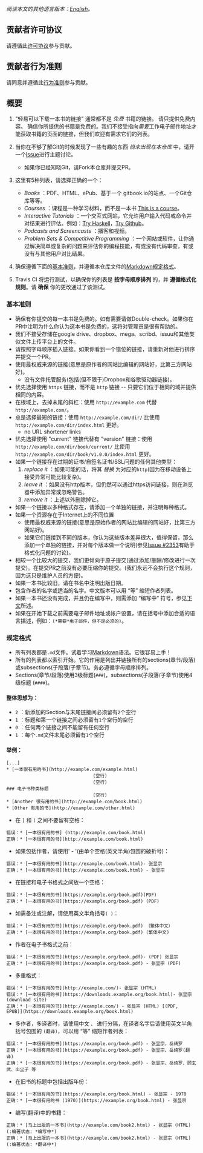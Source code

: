 *阅读本文的其他语言版本：[English](CONTRIBUTING.md)。*


## 贡献者许可协议

请遵循此[许可协议](https://github.com/EbookFoundation/free-programming-books/blob/master/LICENSE)参与贡献。


## 贡献者行为准则

请同意并遵循此[行为准则](https://github.com/EbookFoundation/free-programming-books/blob/master/CODE_OF_CONDUCT.md)参与贡献。


## 概要

1. "轻易可以下载一本书的链接" 通常都不是 *免费* 书籍的链接。 请只提供免费内容。 确信你所提供的书籍是免费的。我们不接受指向*需要*工作电子邮件地址才能获取书籍的页面的链接，但我们欢迎有需求它们的列表。
2. 当你在不够了解Git的时候发现了一些有趣的东西 *尚未出现在本仓库* 中，请开一个[Issue](https://github.com/EbookFoundation/free-programming-books/issues)进行主题讨论。
    * 如果你已经知晓Git，请Fork本仓库并提交PR。
3. 这里有5种列表，请选择正确的一个：

    * *Books* ：PDF、HTML、ePub、基于一个 gitbook.io的站点、一个Git仓库等等。
    * *Courses* ：课程是一种学习材料，而不是一本书 [This is a course](http://ocw.mit.edu/courses/electrical-engineering-and-computer-science/6-006-introduction-to-algorithms-fall-2011/)。
    * *Interactive Tutorials* ：一个交互式网站，它允许用户输入代码或命令并对结果进行评估。例如：[Try Haskell](http://tryhaskell.org)，[Try Github](http://try.github.io)。
    * *Podcasts and Screencasts* ：播客和视频。
    * *Problem Sets & Competitive Programming* ：一个网站或软件，让你通过解决简单或复杂的问题来评估你的编程技能，有或没有代码审查，有或没有与其他用户对比结果。

4. 确保遵循下面的[基本准则](#基本准则)，并遵循本仓库文件的[Markdown规定格式](#规定格式)。

5. Travis CI 将运行测试，以确保你的列表是 **按字母顺序排列** 的，并 **遵循格式化规则**。请 **确保** 你的更改通过了该测试。


### 基本准则

* 确保有你提交的每一本书是免费的。如有需要请做Double-check。如果你在PR中注明为什么你认为这本书是免费的，这将对管理员是很有帮助的。
* 我们不接受存储在google drive、dropbox、mega、scribd、issuu和其他类似文件上传平台上的文件。
* 请按照字母顺序插入链接。如果你看到一个错位的链接，请重新对他进行排序并提交一个PR。
* 使用最权威来源的链接(意思是原作者的网站比编辑的网站好，比第三方网站好)。
    * 没有文件托管服务(包括(但不限于)Dropbox和谷歌驱动器链接)。
* 优先选择使用 `https` 链接，而不是 `http` 链接 -- 只要它们位于相同的域并提供相同的内容。
* 在根域上，去掉末尾的斜杠：使用 `http://example.com` 代替 `http://example.com/`。
* 总是选择最短的链接：使用 `http://example.com/dir/` 比使用 `http://example.com/dir/index.html` 更好。
    * no URL shortener links  <!-- 待翻译 -->
* 优先选择使用 "current" 链接代替有 "version" 链接：使用 `http://example.com/dir/book/current/` 比使用 `http://example.com/dir/book/v1.0.0/index.html` 更好。
* 如果一个链接存在过期的证书/自签名证书/SSL问题的任何其他类型：
  1. *replace it* ：如果可能的话，将其 *替换* 为对应的`http`(因为在移动设备上接受异常可能比较复杂)。
  2. *leave it* ：如果没有http版本，但仍然可以通过https访问链接，则在浏览器中添加异常或忽略警告。
  3. *remove it* ：上述以外删除掉它。
* 如果一个链接以多种格式存在，请添加一个单独的链接，并注明每种格式。
* 如果一个资源存在于Internet上的不同位置
    * 使用最权威来源的链接(意思是原始作者的网站比编辑的网站好，比第三方网站好)。
    * 如果它们链接到不同的版本，你认为这些版本差异很大，值得保留，那么添加一个单独的链接，并对每个版本做一个说明(参见[Issue #2353](https://github.com/EbookFoundation/free-programming-books/issues/2353)有助于格式化问题的讨论)。
* 相较一个比较大的提交，我们更倾向于原子提交(通过添加/删除/修改进行一次提交)。在提交PR之前没有必要压缩你的提交。(我们永远不会执行这个规则，因为这只是维护人员的方便)。
* 如果一本书比较旧，请在书名中注明出版日期。
* 包含作者的名字或适当的名字。中文版本可以用 “等” 缩短作者列表。
* 如果一本书还没有完成，并且仍在编写中，则需添加 “编写中” 符号，参见[下文](#in_process)所述。
* 如果在开始下载之前需要电子邮件地址或帐户设置，请在括号中添加合适的语言描述，例如：`(*需要*电子邮件，但不是必须的)`。


### 规定格式

* 所有列表都是`.md`文件。试着学习[Markdown](https://guides.github.com/features/mastering-markdown/)语法。它很容易上手！
* 所有的列表都以索引开始。它的作用是列出并链接所有的sections(章节/段落)或subsections(子段落/子章节)。务必遵循字母顺序排列。
* Sections(章节/段落)使用3级标题(`###`)，subsections(子段落/子章节)使用4级标题 (`####`)。


#### 整体思想为：   

* `2` ：新添加的Section与末尾链接间必须留有`2`个空行
* `1` ：标题和第一个链接之间必须留有`1`个空行的空行
* `0` ：任何两个链接之间不能留有任何空行
* `1` ：每个`.md`文件末尾必须留有`1`个空行


#### 举例：   

```
[...]
* [一本很有用的书](http://example.com/example.html)
                                (空行)
                                (空行)
### 电子书种类标题
                                (空行)
* [Another 很有用的书](http://example.com/book.html)
* [Other 有用的书](http://example.com/other.html)
```

* 在 `]` 和 `(` 之间不要留有空格：

```
错误：* [一本很有用的书] (http://example.com/book.html)
正确：* [一本很有用的书](http://example.com/book.html)
```

* 如果包括作者，请使用' - '(由单个空格(英文半角)包围的破折号)：

```
错误：* [一本很有用的书](http://example.com/book.html)- 张显宗
正确：* [一本很有用的书](http://example.com/book.html) - 张显宗
```

* 在链接和电子书格式之间放一个空格：

```
错误：* [一本很有用的书](https://example.org/book.pdf)(PDF)
正确：* [一本很有用的书](https://example.org/book.pdf) (PDF)
```

* 如需备注或注解，请使用英文半角括号`( )`：

```
错误：* [一本很有用的书](https://example.org/book.pdf) （繁体中文）
正确：* [一本很有用的书](https://example.org/book.pdf) (繁体中文)
```

* 作者在电子书格式之前：

```
错误：* [一本很有用的书](https://example.org/book.pdf)- (PDF) 张显宗
正确：* [一本很有用的书](https://example.org/book.pdf) - 张显宗 (PDF)
```

* 多重格式：

```
错误：* [一本很有用的书](http://example.com/)- 张显宗 (HTML)
错误：* [一本很有用的书](https://downloads.example.org/book.html)- 张显宗 (download site)
正确：* [一本很有用的书](http://example.com/) - 张显宗 (HTML) [(PDF, EPUB)](https://downloads.example.org/book.html)
```

* 多作者，多译者时，请使用中文 `、` 进行分隔，在译者名字后请使用英文半角括号包围的 `(翻译)`，可以用 “等” 缩短作者列表：

```
错误：* [一本很有用的书](https://example.org/book.pdf) - 张显宗，岳绮罗
正确：* [一本很有用的书](https://example.org/book.pdf) - 张显宗、岳绮罗(翻译)
正确：* [一本很有用的书](https://example.org/book.pdf) - 张显宗、岳绮罗、顾玄武、出尘子 等
```

* 在旧书的标题中包括出版年份：

```
错误：* [一本很有用的书](https://example.org/book.html) - 张显宗 - 1970
正确：* [一本很有用的书 (1970)](https://example.org/book.html) - 张显宗
```

<a name="in_process"></a>
* 编写(翻译)中的书籍：

```
正确：* [马上出版的一本书](http://example.com/book2.html) - 张显宗 (HTML) (:编著状态: *编写中*)
正确：* [马上出版的一本书](http://example.com/book2.html) - 张显宗 (HTML) (:编著状态: *翻译中*)
```
